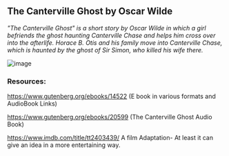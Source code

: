 

## The Canterville Ghost by Oscar Wilde

_"The Canterville Ghost" is a short story by Oscar Wilde in which a girl befriends the ghost haunting Canterville Chase and helps him cross over into the afterlife. 
Horace B. Otis and his family move into Canterville Chase, which is haunted by the ghost of Sir Simon, who killed his wife there._

![image](https://github.com/mr-Ucar/2023-2024/assets/116120748/80b798c9-88e8-456a-ae02-8e41915da054)


### Resources: 

https://www.gutenberg.org/ebooks/14522  (E book in various formats and AudioBook Links)

https://www.gutenberg.org/ebooks/20599 (The Canterville Ghost Audio Book)

https://www.imdb.com/title/tt2403439/  A film Adaptation- At least it can give an idea in a more entertaining way.
